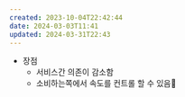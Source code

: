 ```yaml
---
created: 2023-10-04T22:42:44
date: 2024-03-03T11:41
updated: 2024-03-31T22:43
---
```

- 장점
	- 서비스간 의존이 감소함
	- 소비하는쪽에서 속도를 컨트롤 할 수 있음